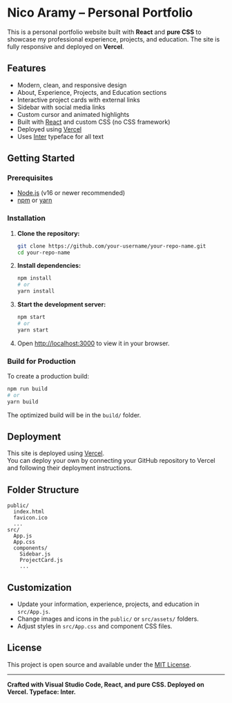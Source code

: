 # Nico Aramy – Personal Portfolio

This is a personal portfolio website built with **React** and **pure CSS** to showcase my professional experience, projects, and education. The site is fully responsive and deployed on **Vercel**.

## Features

- Modern, clean, and responsive design
- About, Experience, Projects, and Education sections
- Interactive project cards with external links
- Sidebar with social media links
- Custom cursor and animated highlights
- Built with [React](https://react.dev/) and custom CSS (no CSS framework)
- Deployed using [Vercel](https://vercel.com/)
- Uses [Inter](https://fonts.google.com/specimen/Inter) typeface for all text

## Getting Started

### Prerequisites

- [Node.js](https://nodejs.org/) (v16 or newer recommended)
- [npm](https://www.npmjs.com/) or [yarn](https://yarnpkg.com/)

### Installation

1. **Clone the repository:**
   ```sh
   git clone https://github.com/your-username/your-repo-name.git
   cd your-repo-name
   ```

2. **Install dependencies:**
   ```sh
   npm install
   # or
   yarn install
   ```

3. **Start the development server:**
   ```sh
   npm start
   # or
   yarn start
   ```

4. Open [http://localhost:3000](http://localhost:3000) to view it in your browser.

### Build for Production

To create a production build:
```sh
npm run build
# or
yarn build
```
The optimized build will be in the `build/` folder.

## Deployment

This site is deployed using [Vercel](https://vercel.com/).  
You can deploy your own by connecting your GitHub repository to Vercel and following their deployment instructions.

## Folder Structure

```
public/
  index.html
  favicon.ico
  ...
src/
  App.js
  App.css
  components/
    Sidebar.js
    ProjectCard.js
    ...
```

## Customization

- Update your information, experience, projects, and education in `src/App.js`.
- Change images and icons in the `public/` or `src/assets/` folders.
- Adjust styles in `src/App.css` and component CSS files.

## License

This project is open source and available under the [MIT License](LICENSE).

---

**Crafted with Visual Studio Code, React, and pure CSS. Deployed on Vercel. Typeface: Inter.**
